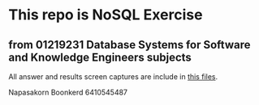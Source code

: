 # This repo is NoSQL Exercise
## from 01219231 Database Systems for Software and Knowledge Engineers subjects

All answer and results screen captures are include in [this files](NoSQL_Exercises_6410545487.pdf).

Napasakorn Boonkerd 6410545487
